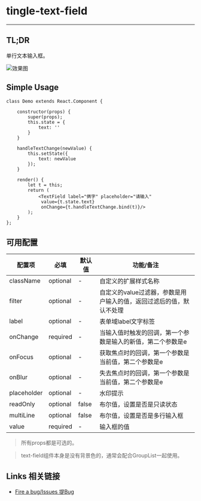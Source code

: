 # tingle-text-field 

--- 

## TL;DR

单行文本输入框。

![效果图](http://gtms02.alicdn.com/tps/i2/TB1OviVJpXXXXaAXFXXE9WD1XXX-319-137.jpg)

## Simple Usage

```
class Demo extends React.Component {

    constructor(props) {
        super(props);
        this.state = {
            text: ''
        }
    }

    handleTextChange(newValue) {
        this.setState({
            text: newValue
        });
    }

    render() {
        let t = this;
        return (
            <TextField label="俩字" placeholder="请输入"
             value={t.state.text}
             onChange={t.handleTextChange.bind(t)}/>
        );
    }
};

```

## 可用配置


| 配置项 | 必填 | 默认值 | 功能/备注 |
|---|----|---|----|
|className|optional|-|自定义的扩展样式名称|
|filter|optional|-|自定义的value过滤器，参数是用户输入的值，返回过滤后的值，默认不处理|
|label|optional|-|表单域label文字标签|
|onChange|required|-|当输入值时触发的回调，第一个参数是输入的新值，第二个参数是e|
|onFocus|optional|-|获取焦点时的回调，第一个参数是当前值，第二个参数是e|
|onBlur|optional|-|失去焦点时的回调，第一个参数是当前值，第二个参数是e|
|placeholder|optional|-|水印提示|
|readOnly|optional|false|布尔值，设置是否是只读状态|
|multiLine|optional|false|布尔值，设置是否是多行输入框|
|value|required|-|输入框的值|

> 所有props都是可选的。

> text-field组件本身是没有背景色的，通常会配合GroupList一起使用。

## Links 相关链接

- [Fire a bug/Issues 提Bug](http://github.com/tinglejs/tingle-text-field/issues)